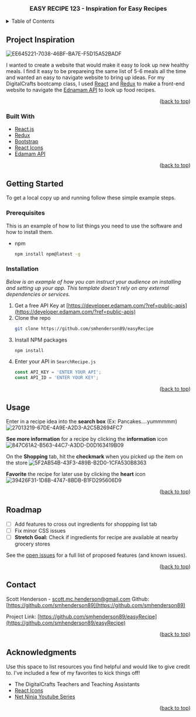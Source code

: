 <div id="top"></div>

<!-- PROJECT LOGO -->
<br />
<div align="center">

  <h3 align="center">EASY RECIPE 123 - Inspiration for Easy Recipes</h3>
</div>



<!-- TABLE OF CONTENTS -->
<details>
  <summary>Table of Contents</summary>
  <ol>
    <li>
      <a href="#about-the-project">About The Project</a>
      <ul>
        <li><a href="#built-with">Built With</a></li>
      </ul>
    </li>
    <li>
      <a href="#getting-started">Getting Started</a>
      <ul>
        <li><a href="#prerequisites">Prerequisites</a></li>
        <li><a href="#installation">Installation</a></li>
      </ul>
    </li>
    <li><a href="#usage">Usage</a></li>
    <li><a href="#roadmap">Roadmap</a></li>
    <li><a href="#contributing">Contributing</a></li>
    <li><a href="#acknowledgments">Acknowledgments</a></li>
  </ol>
</details>



<!-- ABOUT THE PROJECT -->
## Project Inspiration

![EE645221-7038-46BF-BA7E-F5D15A52BADF](https://user-images.githubusercontent.com/53064568/141382288-250095dd-42ee-488e-a85c-79a15a76f80e.jpeg)


I wanted to create a website that would make it easy to look up new healthy meals. I find it easy to be prepareing the same list of 5-6 meals all the time and wanted an easy to navigate website to bring up ideas. For my DigitalCrafts bootcamp class, I used [React](https://reactjs.org/) and [Redux](https://reactjs.org/) to make a front-end website to navigate the [Ednamam API]((https://developer.edamam.com/?ref=public-apis)) to look up food recipes.

<p align="right">(<a href="#top">back to top</a>)</p>

### Built With

* [React.js](https://reactjs.org/)
* [Redux](https://redux.js.org/)
* [Bootstrap](https://getbootstrap.com)
* [React Icons](https://react-icons.github.io/react-icons/)
* [Edamam API](https://developer.edamam.com/?ref=public-apis)

<p align="right">(<a href="#top">back to top</a>)</p>

<!-- GETTING STARTED -->
## Getting Started

To get a local copy up and running follow these simple example steps.

### Prerequisites

This is an example of how to list things you need to use the software and how to install them.
* npm
  ```sh
  npm install npm@latest -g
  ```

### Installation

_Below is an example of how you can instruct your audience on installing and setting up your app. This template doesn't rely on any external dependencies or services._

1. Get a free API Key at [https://developer.edamam.com/?ref=public-apis](https://developer.edamam.com/?ref=public-apis)
2. Clone the repo
   ```sh
   git clone https://github.com/smhenderson89/easyRecipe
   ```
3. Install NPM packages
   ```sh
   npm install
   ```
4. Enter your API in `SearchRecipe.js`
   ```js
   const API_KEY = 'ENTER YOUR API';
   const API_ID = 'ENTER YOUR KEY';
   ```

<p align="right">(<a href="#top">back to top</a>)</p>



<!-- USAGE EXAMPLES -->
## Usage

Enter in a recipe idea into the **search box** (Ex: Pancakes....yummmmm)
![27013219-67DE-4A9E-A2D3-A2C5B2694FC7](https://user-images.githubusercontent.com/53064568/141382964-a8e3a8ef-b806-463f-9bf0-6b8b16a2f7a7.jpeg)

**See more information** for a recipe by clicking the **information** icon 
![847C61A2-B563-44C7-A3DD-D0D163419B09](https://user-images.githubusercontent.com/53064568/141382650-12bb22a4-0161-4735-bc69-efc70596c4b7.jpeg)

On the **Shopping** tab, hit the **checkmark** when you picked up the item on the store
![5F2AB54B-43F3-489B-B2D0-1CFA530B8363](https://user-images.githubusercontent.com/53064568/141383108-d674c078-b29f-42ef-9849-6fbdd6f5d896.jpeg)

**Favorite** the recipe for later use by clicking the **heart** icon
![39426F31-1D8B-4747-8BDB-B1FD295606D9](https://user-images.githubusercontent.com/53064568/141382661-ac579a54-c82b-43cc-92c6-9448e90bf09a.jpeg)


<p align="right">(<a href="#top">back to top</a>)</p>




<!-- ROADMAP -->
## Roadmap

- [ ] Add features to cross out ingredients for shoppping list tab
- [ ] Fix minor CSS issues
- [ ] **Stretch Goal:** Check if ingredients for recipe are available at nearby grocery stores

See the [open issues](https://github.com/smhenderson89/easyRecipe/issues) for a full list of proposed features (and known issues).

<p align="right">(<a href="#top">back to top</a>)</p>



<!-- CONTACT -->
## Contact

Scott Henderson - [scott.mc.henderson@gmail.com](scott.mc.henderson@gmail.com)
Github: [https://github.com/smhenderson89](https://github.com/smhenderson89)

Project Link: [https://github.com/smhenderson89/easyRecipe](https://github.com/smhenderson89/easyRecipe)

<p align="right">(<a href="#top">back to top</a>)</p>



<!-- ACKNOWLEDGMENTS -->
## Acknowledgments

Use this space to list resources you find helpful and would like to give credit to. I've included a few of my favorites to kick things off!

* The DigitalCrafts Teachers and Teaching Assistants
* [React Icons](https://react-icons.github.io/react-icons/search)
* [Net Ninja Youtube Series](https://www.youtube.com/channel/UCW5YeuERMmlnqo4oq8vwUpg)

<p align="right">(<a href="#top">back to top</a>)</p>



<!-- MARKDOWN LINKS & IMAGES -->
<!-- https://www.markdownguide.org/basic-syntax/#reference-style-links -->
[product-screenshot]: images/screenshot.png
